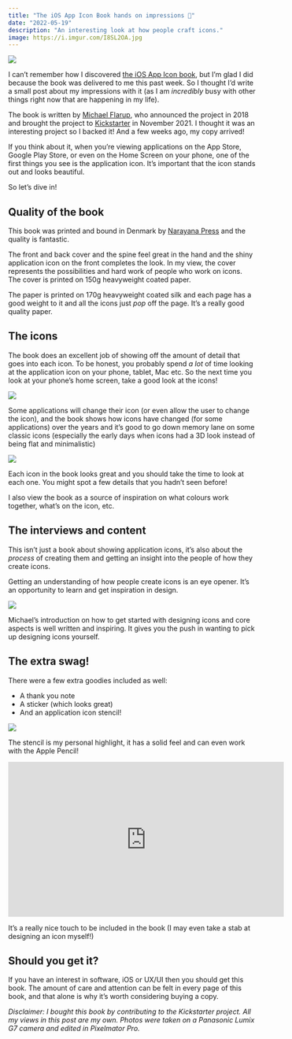 ```yaml
---
title: "The iOS App Icon Book hands on impressions 📖"
date: "2022-05-19"
description: "An interesting look at how people craft icons."
image: https://i.imgur.com/I8SL2OA.jpg
---
```


![](https://i.imgur.com/I8SL2OA.jpg)

I can’t remember how I discovered [the iOS App Icon book](https://www.appiconbook.com), but I’m glad I did because the book was delivered to me this past week. So I thought I’d write a small post about my impressions with it (as I am _incredibly_ busy with other things right now that are happening in my life).

The book is written by [Michael Flarup](https://flarup.co), who announced the project in 2018 and brought the project to [Kickstarter](https://www.kickstarter.com/projects/flarup/the-ios-app-icon-book/description) in November 2021. I thought it was an interesting project so I backed it! And a few weeks ago, my copy arrived!

If you think about it, when you’re viewing applications on the App Store, Google Play Store, or even on the Home Screen on your phone, one of the first things you see is the application icon. It’s important that the icon stands out and looks beautiful.

So let’s dive in!

## Quality of the book
This book was printed and bound in Denmark by [Narayana Press](https://www.narayana.dk) and the quality is fantastic.

The front and back cover and the spine feel great in the hand and the shiny application icon on the front completes the look. In my view, the cover represents the possibilities and hard work of people who work on icons. The cover is printed on 150g heavyweight coated paper.

The paper is printed on 170g heavyweight coated silk and each page has a good weight to it and all the icons just _pop_ off the page. It’s a really good quality paper.

## The icons
The book does an excellent job of showing off the amount of detail that goes into each icon. To be honest, you probably spend _a lot_ of time looking at the application icon on your phone, tablet, Mac etc. So the next time you look at your phone’s home screen, take a good look at the icons!

![](https://i.imgur.com/0hN1Nsn.jpg)


Some applications will change their icon (or even allow the user to change the icon), and the book shows how icons have changed (for some applications) over the years and it’s good to go down memory lane on some classic icons (especially the early days when icons had a 3D look instead of being flat and minimalistic)

![](https://i.imgur.com/Lfj7msH.jpg)


Each icon in the book looks great and you should take the time to look at each one. You might spot a few details that you hadn’t seen before!

I also view the book as a source of inspiration on what colours work together, what’s on the icon, etc.

## The interviews and content
This isn’t just a book about showing application icons, it’s also about the _process_ of creating them and getting an insight into the people of how they create icons.

Getting an understanding of how people create icons is an eye opener. It’s an opportunity to learn and get inspiration in design.

![](https://i.imgur.com/qe6P05k.jpg)

Michael’s introduction on how to get started with designing icons and core aspects is well written and inspiring. It gives you the push in wanting to pick up designing icons yourself.

## The extra swag!
There were a few extra goodies included as well:
* A thank you note
* A sticker (which looks great)
* And an application icon stencil!

![](https://i.imgur.com/F8c7Sk2.jpg)

The stencil is my personal highlight, it has a solid feel and can even work with the Apple Pencil!

<iframe width="560" height="315" src="https://www.youtube-nocookie.com/embed/eDIqZeKFbU8" title="YouTube video player" frameborder="0" allow="accelerometer; autoplay; clipboard-write; encrypted-media; gyroscope; picture-in-picture" allowfullscreen></iframe>

It’s a really nice touch to be included in the book (I may even take a stab at designing an icon myself!)

## Should you get it?
If you have an interest in software, iOS or UX/UI then you should get this book. The amount of care and attention can be felt in every page of this book, and that alone is why it’s worth considering buying a copy.

_Disclaimer: I bought this book by contributing to the Kickstarter project. All my views in this post are my own. Photos were taken on a Panasonic Lumix G7 camera and edited in Pixelmator Pro._